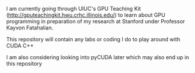 I am currently going through UIUC's GPU Teaching Kit (http://gputeachingkit.hwu.crhc.illinois.edu/) to learn about GPU programming in preparation of my research at Stanford under Professor Kayvon Fatahalian.

This repository will contain any labs or coding I do to play around with CUDA C++

I am also considering looking into pyCUDA later which may also end up in this repository
